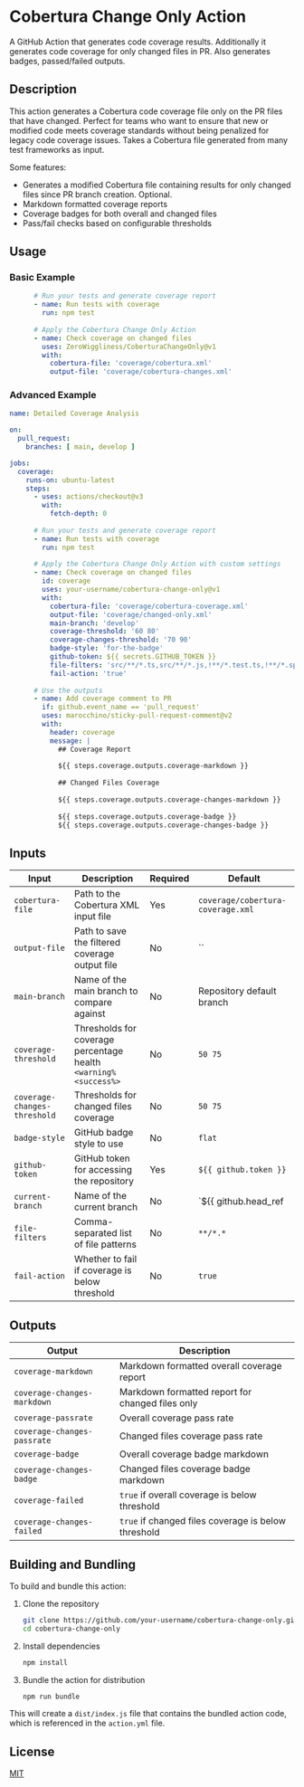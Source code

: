 # Cobertura Change Only Action

A GitHub Action that generates code coverage results. Additionally it generates code coverage for only changed files in PR. Also generates badges, passed/failed outputs.

## Description

This action generates a Cobertura code coverage file only on the PR files that have changed. Perfect for teams who want to ensure that new or modified code meets coverage standards without being penalized for legacy code coverage issues. Takes a Cobertura file generated from many test frameworks as input.

Some features:
- Generates a modified Cobertura file containing results for only changed files since PR branch creation. Optional.
- Markdown formatted coverage reports
- Coverage badges for both overall and changed files
- Pass/fail checks based on configurable thresholds


## Usage

### Basic Example

```yaml
      # Run your tests and generate coverage report
      - name: Run tests with coverage
        run: npm test
      
      # Apply the Cobertura Change Only Action
      - name: Check coverage on changed files
        uses: ZeroWiggliness/CoberturaChangeOnly@v1
        with:
          cobertura-file: 'coverage/cobertura.xml'
          output-file: 'coverage/cobertura-changes.xml'
```

### Advanced Example

```yaml
name: Detailed Coverage Analysis

on:
  pull_request:
    branches: [ main, develop ]

jobs:
  coverage:
    runs-on: ubuntu-latest
    steps:
      - uses: actions/checkout@v3
        with:
          fetch-depth: 0
      
      # Run your tests and generate coverage report
      - name: Run tests with coverage
        run: npm test
      
      # Apply the Cobertura Change Only Action with custom settings
      - name: Check coverage on changed files
        id: coverage
        uses: your-username/cobertura-change-only@v1
        with:
          cobertura-file: 'coverage/cobertura-coverage.xml'
          output-file: 'coverage/changed-only.xml'
          main-branch: 'develop'
          coverage-threshold: '60 80'
          coverage-changes-threshold: '70 90'
          badge-style: 'for-the-badge'
          github-token: ${{ secrets.GITHUB_TOKEN }}
          file-filters: 'src/**/*.ts,src/**/*.js,!**/*.test.ts,!**/*.spec.js'
          fail-action: 'true'
      
      # Use the outputs
      - name: Add coverage comment to PR
        if: github.event_name == 'pull_request'
        uses: marocchino/sticky-pull-request-comment@v2
        with:
          header: coverage
          message: |
            ## Coverage Report
            
            ${{ steps.coverage.outputs.coverage-markdown }}
            
            ## Changed Files Coverage
            
            ${{ steps.coverage.outputs.coverage-changes-markdown }}
            
            ${{ steps.coverage.outputs.coverage-badge }}
            ${{ steps.coverage.outputs.coverage-changes-badge }}
```

## Inputs

| Input | Description | Required | Default |
|-------|-------------|----------|---------|
| `cobertura-file` | Path to the Cobertura XML input file | Yes | `coverage/cobertura-coverage.xml` |
| `output-file` | Path to save the filtered coverage output file | No | `` |
| `main-branch` | Name of the main branch to compare against | No | Repository default branch |
| `coverage-threshold` | Thresholds for coverage percentage health `<warning% <success%>` | No | `50 75` |
| `coverage-changes-threshold` | Thresholds for changed files coverage | No | `50 75` |
| `badge-style` | GitHub badge style to use | No | `flat` |
| `github-token` | GitHub token for accessing the repository | Yes | `${{ github.token }}` |
| `current-branch` | Name of the current branch | No | `${{ github.head_ref || github.ref_name }}` |
| `file-filters` | Comma-separated list of file patterns | No | `**/*.*` |
| `fail-action` | Whether to fail if coverage is below threshold | No | `true` |

## Outputs

| Output | Description |
|--------|-------------|
| `coverage-markdown` | Markdown formatted overall coverage report |
| `coverage-changes-markdown` | Markdown formatted report for changed files only |
| `coverage-passrate` | Overall coverage pass rate |
| `coverage-changes-passrate` | Changed files coverage pass rate |
| `coverage-badge` | Overall coverage badge markdown |
| `coverage-changes-badge` | Changed files coverage badge markdown |
| `coverage-failed` | `true` if overall coverage is below threshold |
| `coverage-changes-failed` | `true` if changed files coverage is below threshold |

## Building and Bundling

To build and bundle this action:

1. Clone the repository
   ```bash
   git clone https://github.com/your-username/cobertura-change-only.git
   cd cobertura-change-only
   ```

2. Install dependencies
   ```bash
   npm install
   ```

3. Bundle the action for distribution
   ```bash
   npm run bundle
   ```

This will create a `dist/index.js` file that contains the bundled action code, which is referenced in the `action.yml` file.

## License

[MIT](LICENSE)